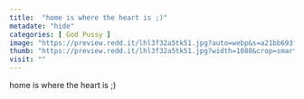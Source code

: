 ```yaml
---
title:  "home is where the heart is ;)"
metadate: "hide"
categories: [ God Pussy ]
image: "https://preview.redd.it/lhl3f32a5tk51.jpg?auto=webp&s=a21bb693f45eda01ddddfcb5ea3741bcd3c1a1ab"
thumb: "https://preview.redd.it/lhl3f32a5tk51.jpg?width=1080&crop=smart&auto=webp&s=d22125caec2d3dae11fb4045f751921a62cf93e5"
visit: ""
---
```

home is where the heart is ;)

